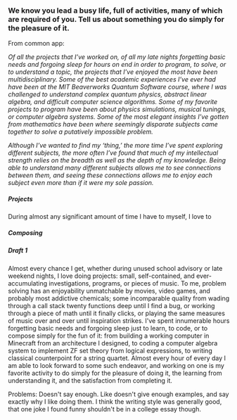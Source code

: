 ### We know you lead a busy life, full of activities, many of which are required of you. Tell us about something you do simply for the pleasure of it.

From common app:

*Of all the projects that I’ve worked on, of all my late nights forgetting basic needs and forgoing sleep for hours on end in order to program, to solve, or to understand a topic, the projects that I’ve enjoyed the most have been multidisciplinary. Some of the best academic experiences I’ve ever had have been at the MIT Beaverworks Quantum Software course, where I was challenged to understand complex quantum physics, abstract linear algebra, and difficult computer science algorithms. Some of my favorite projects to program have been about physics simulations, musical tunings, or computer algebra systems. Some of the most elegant insights I’ve gotten from mathematics have been where seemingly disparate subjects came together to solve a putatively impossible problem.*

*Although I’ve wanted to find my ‘thing,’ the more time I’ve spent exploring different subjects, the more often I’ve found that much of my intellectual strength relies on the breadth as well as the depth of my knowledge. Being able to understand many different subjects allows me to see connections between them, and seeing these connections allows me to enjoy each subject even more than if it were my sole passion.*

##### Projects
During almost any significant amount of time I have to myself, I love to 

##### Composing


##### Draft 1
Almost every chance I get, whether during unused school advisory or late weekend nights, I love doing projects: small, self-contained, and ever-accumulating investigations, programs, or pieces of music. To me, problem solving has an enjoyability unmatchable by movies, video games, and probably most addictive chemicals; some incomparable quality from wading through a call stack twenty functions deep until I find a bug, or working through a piece of math until it finally clicks, or playing the same measures of music over and over until inspiration strikes. I've spent innumerable hours forgetting basic needs and forgoing sleep just to learn, to code, or to compose simply for the fun of it: from building a working computer in Minecraft from an architecture I designed, to coding a computer algebra system to implement ZF set theory from logical expressions, to writing classical counterpoint for a string quartet. Almost every hour of every day I am able to look forward to some such endeavor, and working on one is my favorite activity to do simply for the pleasure of doing it, the learning from understanding it, and the satisfaction from completing it.

Problems:
Doesn't say enough. Like doesn't give enough examples, and say exactly why I like doing them. I think the writing style was generally good, that one joke I found funny shouldn't be in a college essay though.